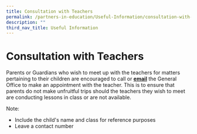 ```yaml
---
title: Consultation with Teachers
permalink: /partners-in-education/Useful-Information/consultation-with-teachers/
description: ""
third_nav_title: Useful Information
---
```

# Consultation with Teachers
Parents or Guardians who wish to meet up with the teachers for matters pertaining to their children are encouraged to call or **[email](mailto:grps@moe.edu.sg)** the General Office to make an appointment with the teacher. This is to ensure that parents do not make unfruitful trips should the teachers they wish to meet are conducting lessons in class or are not available.

Note:

*   Include the child's name and class for reference purposes
*   Leave a contact number